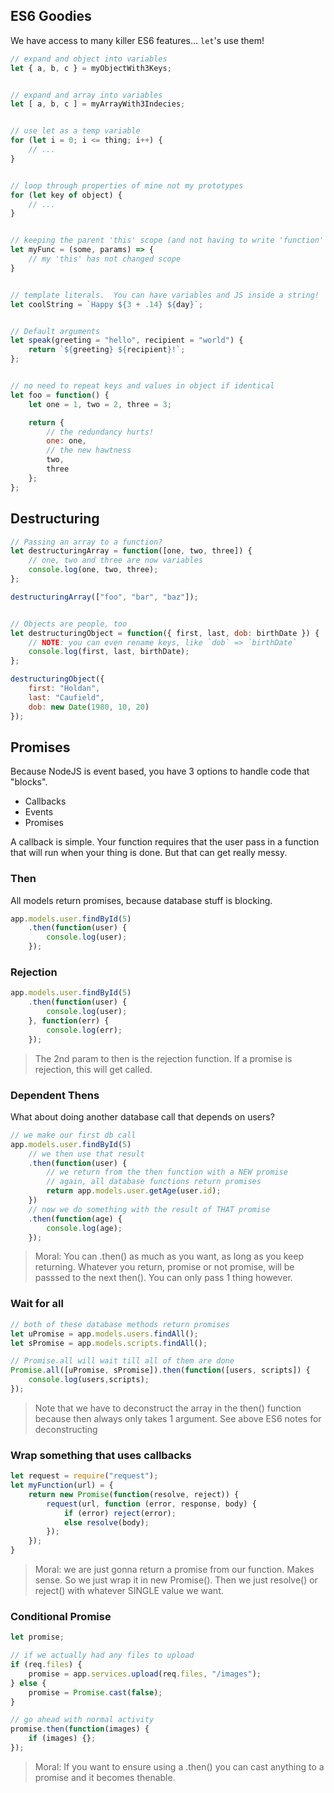 ## ES6 Goodies

We have access to many killer ES6 features...
`let`'s use them!

```js
// expand and object into variables
let { a, b, c } = myObjectWith3Keys;


// expand and array into variables
let [ a, b, c ] = myArrayWith3Indecies;


// use let as a temp variable
for (let i = 0; i <= thing; i++) {
	// ...
}


// loop through properties of mine not my prototypes
for (let key of object) {
	// ...
}


// keeping the parent 'this' scope (and not having to write 'function'
let myFunc = (some, params) => {
	// my 'this' has not changed scope
}


// template literals.  You can have variables and JS inside a string!
let coolString = `Happy ${3 + .14} ${day}`;


// Default arguments
let speak(greeting = "hello", recipient = "world") {
	return `${greeting} ${recipient}!`;
};


// no need to repeat keys and values in object if identical
let foo = function() {
	let one = 1, two = 2, three = 3;

	return {
		// the redundancy hurts!
		one: one,
		// the new hawtness
		two,
		three
	};
};
```


## Destructuring

```js
// Passing an array to a function?
let destructuringArray = function([one, two, three]) {
	// one, two and three are now variables
	console.log(one, two, three);
};

destructuringArray(["foo", "bar", "baz"]);


// Objects are people, too
let destructuringObject = function({ first, last, dob: birthDate }) {
	// NOTE: you can even rename keys, like `dob` => `birthDate`
	console.log(first, last, birthDate);
};

destructuringObject({
	first: "Holdan",
	last: "Caufield",
	dob: new Date(1980, 10, 20)
});
```


## Promises

Because NodeJS is event based, you have 3 options to handle code that "blocks".

- Callbacks
- Events
- Promises

A callback is simple. Your function requires that the user pass in a function that will run when your thing is done.
But that can get really messy.


### Then

All models return promises, because database stuff is blocking.

```js
app.models.user.findById(5)
	.then(function(user) {
		console.log(user);
	});
```


### Rejection

```js
app.models.user.findById(5)
	.then(function(user) {
		console.log(user);
	}, function(err) {
		console.log(err);
	});
```

> The 2nd param to then is the rejection function.
> If a promise is rejection, this will get called.


### Dependent Thens

What about doing another database call that depends on users?

```js
// we make our first db call
app.models.user.findById(5)
	// we then use that result
	.then(function(user) {
		// we return from the then function with a NEW promise
		// again, all database functions return promises
		return app.models.user.getAge(user.id);
	})
	// now we do something with the result of THAT promise
	.then(function(age) {
		console.log(age);
	});
```

> Moral: You can .then() as much as you want, as long as you keep returning.  Whatever you return, promise or not promise, will be passsed to the next then(). You can only pass 1 thing however.


### Wait for all

```js
// both of these database methods return promises
let uPromise = app.models.users.findAll();
let sPromise = app.models.scripts.findAll();

// Promise.all will wait till all of them are done
Promise.all([uPromise, sPromise]).then(function([users, scripts]) {
	console.log(users,scripts);
});
```

> Note that we have to deconstruct the array in the then() function because then always only takes 1 argument.  See above ES6 notes for deconstructing


### Wrap something that uses callbacks

```js
let request = require("request");
let myFunction(url) = {
	return new Promise(function(resolve, reject)) {
		request(url, function (error, response, body) {
			if (error) reject(error);
			else resolve(body);
		});
	});
}
```

> Moral: we are just gonna return a promise from our function. Makes sense.  So we just wrap it in new Promise(). Then we just resolve() or reject() with whatever SINGLE value we want.


### Conditional Promise

```js
let promise;

// if we actually had any files to upload
if (req.files) {
	promise = app.services.upload(req.files, "/images");
} else {
	promise = Promise.cast(false);
}

// go ahead with normal activity
promise.then(function(images) {
	if (images) {};
});
```

> Moral: If you want to ensure using a .then() you can cast anything to a promise and it becomes thenable.
